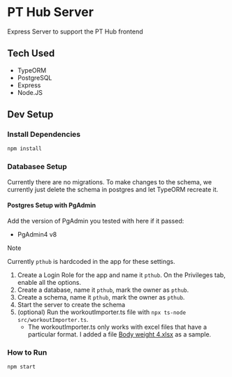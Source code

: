 # PT Hub Server

Express Server to support the PT Hub frontend

## Tech Used
* TypeORM
* PostgreSQL
* Express
* Node.JS

## Dev Setup

### Install Dependencies
```bash
npm install
```

### Databasee Setup
Currently there are no migrations. To make changes to the schema, we currently just delete the schema in postgres and let TypeORM recreate it.

#### Postgres Setup with PgAdmin
Add the version of PgAdmin you tested with here if it passed:
* PgAdmin4 v8

> [!NOTE]
> Currently `pthub` is hardcoded in the app for these settings.

1. Create a Login Role for the app and name it `pthub`. On the Privileges tab, enable all the options.
2. Create a database, name it `pthub`, mark the owner as `pthub`.
3. Create a schema, name it `pthub`, mark the owner as `pthub`.
4. Start the server to create the schema
5. (optional) Run the workoutImporter.ts file with `npx ts-node src/workoutImporter.ts`.
    - The workoutImporter.ts only works with excel files that have a particular format. I added a file [Body weight 4.xlsx](./src/Body%20weight%204.xlsx) as a sample.

### How to Run
```bash
npm start
```